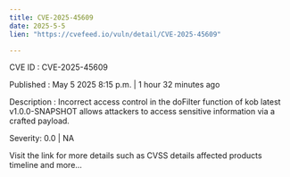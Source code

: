 ```yaml
---
title: CVE-2025-45609
date: 2025-5-5
lien: "https://cvefeed.io/vuln/detail/CVE-2025-45609"

---
```


CVE ID : CVE-2025-45609

Published :  May 5
2025
8:15 p.m. | 1 hour
32 minutes ago

Description : Incorrect access control in the doFilter function of kob latest v1.0.0-SNAPSHOT allows attackers to access sensitive information via a crafted payload.

Severity: 0.0 | NA

Visit the link for more details
such as CVSS details
affected products
timeline
and more...
